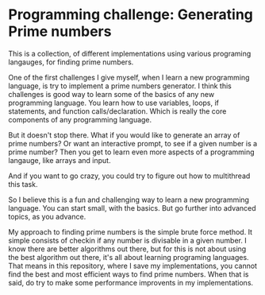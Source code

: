 # Programming challenge: Generating Prime numbers
This is a collection, of different implementations using various programing langauges, for finding prime numbers. 


One of the first challenges I give myself, when I learn a new programming language, is try to implement a prime numbers generator. 
I think this challenges is good way to learn some of the basics of any new programming language. 
You learn how to use variables, loops, if statements, and function calls/declaration. Which is really the core components of any programming language. 

But it doesn't stop there. What if you would like to generate an array of prime numbers? Or want an interactive prompt, to see if a given number is a prime number? 
Then you get to learn even more aspects of a programming langauge, like arrays and input. 

And if you want to go crazy, you could try to figure out how to multithread this task.

So I believe this is a fun and challenging way to learn a new programming language. 
You can start small, with the basics. But go further into advanced topics, as you advance. 

My approach to finding prime numbers is the simple brute force method. 
It simple consists of checkin if any number is divisable in a given number. 
I know there are better algorithms out there, but for this is not about using the best algorithm out there, it's all about learning programing languages. 
That means in this repository, where I save my implementations, you cannot find the best and most efficient ways to find prime numbers. 
When that is said, do try to make some performance improvents in my implementations. 
